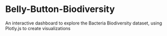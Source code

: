 # Belly-Button-Biodiversity
An interactive dashboard to explore the Bacteria Biodiversity dataset, using Plotly.js to create visualizations
